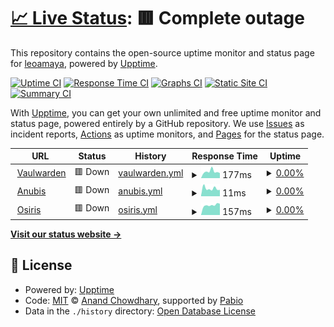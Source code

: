 # [📈 Live Status](https://leoamaya.github.io/uptime-github-actions): <!--live status--> **🟥 Complete outage**

This repository contains the open-source uptime monitor and status page for [leoamaya](https://leoamaya.github.io/uptime-github-actions), powered by [Upptime](https://github.com/upptime/upptime).

[![Uptime CI](https://github.com/leoamaya/uptime-github-actions/workflows/Uptime%20CI/badge.svg)](https://github.com/leoamaya/uptime-github-actions/actions?query=workflow%3A%22Uptime+CI%22)
[![Response Time CI](https://github.com/leoamaya/uptime-github-actions/workflows/Response%20Time%20CI/badge.svg)](https://github.com/leoamaya/uptime-github-actions/actions?query=workflow%3A%22Response+Time+CI%22)
[![Graphs CI](https://github.com/leoamaya/uptime-github-actions/workflows/Graphs%20CI/badge.svg)](https://github.com/leoamaya/uptime-github-actions/actions?query=workflow%3A%22Graphs+CI%22)
[![Static Site CI](https://github.com/leoamaya/uptime-github-actions/workflows/Static%20Site%20CI/badge.svg)](https://github.com/leoamaya/uptime-github-actions/actions?query=workflow%3A%22Static+Site+CI%22)
[![Summary CI](https://github.com/leoamaya/uptime-github-actions/workflows/Summary%20CI/badge.svg)](https://github.com/leoamaya/uptime-github-actions/actions?query=workflow%3A%22Summary+CI%22)

With [Upptime](https://upptime.js.org), you can get your own unlimited and free uptime monitor and status page, powered entirely by a GitHub repository. We use [Issues](https://github.com/leoamaya/uptime-github-actions/issues) as incident reports, [Actions](https://github.com/leoamaya/uptime-github-actions/actions) as uptime monitors, and [Pages](https://leoamaya.github.io/uptime-github-actions) for the status page.

<!--start: status pages-->
<!-- This summary is generated by Upptime (https://github.com/upptime/upptime) -->
<!-- Do not edit this manually, your changes will be overwritten -->
<!-- prettier-ignore -->
| URL | Status | History | Response Time | Uptime |
| --- | ------ | ------- | ------------- | ------ |
| <img alt="" src="https://icons.duckduckgo.com/ip3/vault.amaya.net.ar.ico" height="13"> [Vaulwarden](https://vault.amaya.net.ar) | 🟥 Down | [vaulwarden.yml](https://github.com/leoamaya/uptime-github-actions/commits/HEAD/history/vaulwarden.yml) | <details><summary><img alt="Response time graph" src="./graphs/vaulwarden/response-time-week.png" height="20"> 177ms</summary><br><a href="https://leoamaya.github.io/uptime-github-actions/history/vaulwarden"><img alt="Response time 181" src="https://img.shields.io/endpoint?url=https%3A%2F%2Fraw.githubusercontent.com%2Fleoamaya%2Fuptime-github-actions%2FHEAD%2Fapi%2Fvaulwarden%2Fresponse-time.json"></a><br><a href="https://leoamaya.github.io/uptime-github-actions/history/vaulwarden"><img alt="24-hour response time 137" src="https://img.shields.io/endpoint?url=https%3A%2F%2Fraw.githubusercontent.com%2Fleoamaya%2Fuptime-github-actions%2FHEAD%2Fapi%2Fvaulwarden%2Fresponse-time-day.json"></a><br><a href="https://leoamaya.github.io/uptime-github-actions/history/vaulwarden"><img alt="7-day response time 177" src="https://img.shields.io/endpoint?url=https%3A%2F%2Fraw.githubusercontent.com%2Fleoamaya%2Fuptime-github-actions%2FHEAD%2Fapi%2Fvaulwarden%2Fresponse-time-week.json"></a><br><a href="https://leoamaya.github.io/uptime-github-actions/history/vaulwarden"><img alt="30-day response time 181" src="https://img.shields.io/endpoint?url=https%3A%2F%2Fraw.githubusercontent.com%2Fleoamaya%2Fuptime-github-actions%2FHEAD%2Fapi%2Fvaulwarden%2Fresponse-time-month.json"></a><br><a href="https://leoamaya.github.io/uptime-github-actions/history/vaulwarden"><img alt="1-year response time 181" src="https://img.shields.io/endpoint?url=https%3A%2F%2Fraw.githubusercontent.com%2Fleoamaya%2Fuptime-github-actions%2FHEAD%2Fapi%2Fvaulwarden%2Fresponse-time-year.json"></a></details> | <details><summary><a href="https://leoamaya.github.io/uptime-github-actions/history/vaulwarden">0.00%</a></summary><a href="https://leoamaya.github.io/uptime-github-actions/history/vaulwarden"><img alt="All-time uptime 0.00%" src="https://img.shields.io/endpoint?url=https%3A%2F%2Fraw.githubusercontent.com%2Fleoamaya%2Fuptime-github-actions%2FHEAD%2Fapi%2Fvaulwarden%2Fuptime.json"></a><br><a href="https://leoamaya.github.io/uptime-github-actions/history/vaulwarden"><img alt="24-hour uptime 0.00%" src="https://img.shields.io/endpoint?url=https%3A%2F%2Fraw.githubusercontent.com%2Fleoamaya%2Fuptime-github-actions%2FHEAD%2Fapi%2Fvaulwarden%2Fuptime-day.json"></a><br><a href="https://leoamaya.github.io/uptime-github-actions/history/vaulwarden"><img alt="7-day uptime 0.00%" src="https://img.shields.io/endpoint?url=https%3A%2F%2Fraw.githubusercontent.com%2Fleoamaya%2Fuptime-github-actions%2FHEAD%2Fapi%2Fvaulwarden%2Fuptime-week.json"></a><br><a href="https://leoamaya.github.io/uptime-github-actions/history/vaulwarden"><img alt="30-day uptime 0.00%" src="https://img.shields.io/endpoint?url=https%3A%2F%2Fraw.githubusercontent.com%2Fleoamaya%2Fuptime-github-actions%2FHEAD%2Fapi%2Fvaulwarden%2Fuptime-month.json"></a><br><a href="https://leoamaya.github.io/uptime-github-actions/history/vaulwarden"><img alt="1-year uptime 0.00%" src="https://img.shields.io/endpoint?url=https%3A%2F%2Fraw.githubusercontent.com%2Fleoamaya%2Fuptime-github-actions%2FHEAD%2Fapi%2Fvaulwarden%2Fuptime-year.json"></a></details>
| <img alt="" src="https://icons.duckduckgo.com/ip3/vault.amaya.net.ar.ico" height="13"> [Anubis](https://vault.amaya.net.ar) | 🟥 Down | [anubis.yml](https://github.com/leoamaya/uptime-github-actions/commits/HEAD/history/anubis.yml) | <details><summary><img alt="Response time graph" src="./graphs/anubis/response-time-week.png" height="20"> 11ms</summary><br><a href="https://leoamaya.github.io/uptime-github-actions/history/anubis"><img alt="Response time 11" src="https://img.shields.io/endpoint?url=https%3A%2F%2Fraw.githubusercontent.com%2Fleoamaya%2Fuptime-github-actions%2FHEAD%2Fapi%2Fanubis%2Fresponse-time.json"></a><br><a href="https://leoamaya.github.io/uptime-github-actions/history/anubis"><img alt="24-hour response time 9" src="https://img.shields.io/endpoint?url=https%3A%2F%2Fraw.githubusercontent.com%2Fleoamaya%2Fuptime-github-actions%2FHEAD%2Fapi%2Fanubis%2Fresponse-time-day.json"></a><br><a href="https://leoamaya.github.io/uptime-github-actions/history/anubis"><img alt="7-day response time 11" src="https://img.shields.io/endpoint?url=https%3A%2F%2Fraw.githubusercontent.com%2Fleoamaya%2Fuptime-github-actions%2FHEAD%2Fapi%2Fanubis%2Fresponse-time-week.json"></a><br><a href="https://leoamaya.github.io/uptime-github-actions/history/anubis"><img alt="30-day response time 11" src="https://img.shields.io/endpoint?url=https%3A%2F%2Fraw.githubusercontent.com%2Fleoamaya%2Fuptime-github-actions%2FHEAD%2Fapi%2Fanubis%2Fresponse-time-month.json"></a><br><a href="https://leoamaya.github.io/uptime-github-actions/history/anubis"><img alt="1-year response time 11" src="https://img.shields.io/endpoint?url=https%3A%2F%2Fraw.githubusercontent.com%2Fleoamaya%2Fuptime-github-actions%2FHEAD%2Fapi%2Fanubis%2Fresponse-time-year.json"></a></details> | <details><summary><a href="https://leoamaya.github.io/uptime-github-actions/history/anubis">0.00%</a></summary><a href="https://leoamaya.github.io/uptime-github-actions/history/anubis"><img alt="All-time uptime 0.00%" src="https://img.shields.io/endpoint?url=https%3A%2F%2Fraw.githubusercontent.com%2Fleoamaya%2Fuptime-github-actions%2FHEAD%2Fapi%2Fanubis%2Fuptime.json"></a><br><a href="https://leoamaya.github.io/uptime-github-actions/history/anubis"><img alt="24-hour uptime 0.00%" src="https://img.shields.io/endpoint?url=https%3A%2F%2Fraw.githubusercontent.com%2Fleoamaya%2Fuptime-github-actions%2FHEAD%2Fapi%2Fanubis%2Fuptime-day.json"></a><br><a href="https://leoamaya.github.io/uptime-github-actions/history/anubis"><img alt="7-day uptime 0.00%" src="https://img.shields.io/endpoint?url=https%3A%2F%2Fraw.githubusercontent.com%2Fleoamaya%2Fuptime-github-actions%2FHEAD%2Fapi%2Fanubis%2Fuptime-week.json"></a><br><a href="https://leoamaya.github.io/uptime-github-actions/history/anubis"><img alt="30-day uptime 0.00%" src="https://img.shields.io/endpoint?url=https%3A%2F%2Fraw.githubusercontent.com%2Fleoamaya%2Fuptime-github-actions%2FHEAD%2Fapi%2Fanubis%2Fuptime-month.json"></a><br><a href="https://leoamaya.github.io/uptime-github-actions/history/anubis"><img alt="1-year uptime 0.00%" src="https://img.shields.io/endpoint?url=https%3A%2F%2Fraw.githubusercontent.com%2Fleoamaya%2Fuptime-github-actions%2FHEAD%2Fapi%2Fanubis%2Fuptime-year.json"></a></details>
| <img alt="" src="https://icons.duckduckgo.com/ip3/osiris.amaya.net.ar.ico" height="13"> [Osiris](https://osiris.amaya.net.ar) | 🟥 Down | [osiris.yml](https://github.com/leoamaya/uptime-github-actions/commits/HEAD/history/osiris.yml) | <details><summary><img alt="Response time graph" src="./graphs/osiris/response-time-week.png" height="20"> 157ms</summary><br><a href="https://leoamaya.github.io/uptime-github-actions/history/osiris"><img alt="Response time 138" src="https://img.shields.io/endpoint?url=https%3A%2F%2Fraw.githubusercontent.com%2Fleoamaya%2Fuptime-github-actions%2FHEAD%2Fapi%2Fosiris%2Fresponse-time.json"></a><br><a href="https://leoamaya.github.io/uptime-github-actions/history/osiris"><img alt="24-hour response time 177" src="https://img.shields.io/endpoint?url=https%3A%2F%2Fraw.githubusercontent.com%2Fleoamaya%2Fuptime-github-actions%2FHEAD%2Fapi%2Fosiris%2Fresponse-time-day.json"></a><br><a href="https://leoamaya.github.io/uptime-github-actions/history/osiris"><img alt="7-day response time 157" src="https://img.shields.io/endpoint?url=https%3A%2F%2Fraw.githubusercontent.com%2Fleoamaya%2Fuptime-github-actions%2FHEAD%2Fapi%2Fosiris%2Fresponse-time-week.json"></a><br><a href="https://leoamaya.github.io/uptime-github-actions/history/osiris"><img alt="30-day response time 138" src="https://img.shields.io/endpoint?url=https%3A%2F%2Fraw.githubusercontent.com%2Fleoamaya%2Fuptime-github-actions%2FHEAD%2Fapi%2Fosiris%2Fresponse-time-month.json"></a><br><a href="https://leoamaya.github.io/uptime-github-actions/history/osiris"><img alt="1-year response time 138" src="https://img.shields.io/endpoint?url=https%3A%2F%2Fraw.githubusercontent.com%2Fleoamaya%2Fuptime-github-actions%2FHEAD%2Fapi%2Fosiris%2Fresponse-time-year.json"></a></details> | <details><summary><a href="https://leoamaya.github.io/uptime-github-actions/history/osiris">0.00%</a></summary><a href="https://leoamaya.github.io/uptime-github-actions/history/osiris"><img alt="All-time uptime 0.00%" src="https://img.shields.io/endpoint?url=https%3A%2F%2Fraw.githubusercontent.com%2Fleoamaya%2Fuptime-github-actions%2FHEAD%2Fapi%2Fosiris%2Fuptime.json"></a><br><a href="https://leoamaya.github.io/uptime-github-actions/history/osiris"><img alt="24-hour uptime 0.00%" src="https://img.shields.io/endpoint?url=https%3A%2F%2Fraw.githubusercontent.com%2Fleoamaya%2Fuptime-github-actions%2FHEAD%2Fapi%2Fosiris%2Fuptime-day.json"></a><br><a href="https://leoamaya.github.io/uptime-github-actions/history/osiris"><img alt="7-day uptime 0.00%" src="https://img.shields.io/endpoint?url=https%3A%2F%2Fraw.githubusercontent.com%2Fleoamaya%2Fuptime-github-actions%2FHEAD%2Fapi%2Fosiris%2Fuptime-week.json"></a><br><a href="https://leoamaya.github.io/uptime-github-actions/history/osiris"><img alt="30-day uptime 0.00%" src="https://img.shields.io/endpoint?url=https%3A%2F%2Fraw.githubusercontent.com%2Fleoamaya%2Fuptime-github-actions%2FHEAD%2Fapi%2Fosiris%2Fuptime-month.json"></a><br><a href="https://leoamaya.github.io/uptime-github-actions/history/osiris"><img alt="1-year uptime 0.00%" src="https://img.shields.io/endpoint?url=https%3A%2F%2Fraw.githubusercontent.com%2Fleoamaya%2Fuptime-github-actions%2FHEAD%2Fapi%2Fosiris%2Fuptime-year.json"></a></details>

<!--end: status pages-->

[**Visit our status website →**](https://leoamaya.github.io/uptime-github-actions)

## 📄 License

- Powered by: [Upptime](https://github.com/upptime/upptime)
- Code: [MIT](./LICENSE) © [Anand Chowdhary](https://anandchowdhary.com), supported by [Pabio](https://pabio.com)
- Data in the `./history` directory: [Open Database License](https://opendatacommons.org/licenses/odbl/1-0/)
